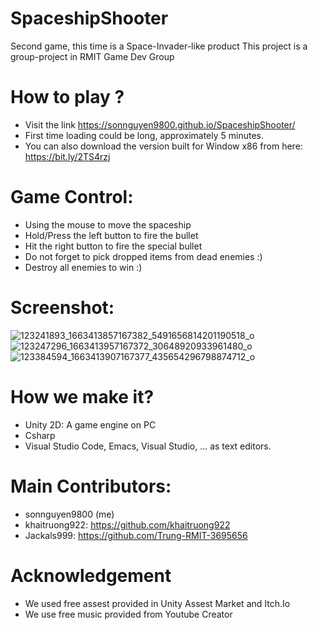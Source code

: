 # SpaceshipShooter
 Second game, this time is a Space-Invader-like product
 This project is a group-project in RMIT Game Dev Group
 
 # How to play ?
 
 - Visit the link https://sonnguyen9800.github.io/SpaceshipShooter/
 - First time loading could be long, approximately 5 minutes.
 - You can also download the version built for Window x86 from here: https://bit.ly/2TS4rzj
 
 # Game Control:
 - Using the mouse to move the spaceship
 - Hold/Press the left button to fire the bullet
 - Hit the right button to fire the special bullet
 - Do not forget to pick dropped items from dead enemies :)
 - Destroy all enemies to win :)
 
 # Screenshot:
 
![123241893_1663413857167382_5491656814201190518_o](https://user-images.githubusercontent.com/45099020/98521288-ced5d300-22a5-11eb-9064-efec905525e8.jpg)
![123247296_1663413957167372_30648920933961480_o](https://user-images.githubusercontent.com/45099020/98521292-d0070000-22a5-11eb-8699-b7ac7d39002b.jpg)
![123384594_1663413907167377_435654296798874712_o](https://user-images.githubusercontent.com/45099020/98521293-d09f9680-22a5-11eb-93fd-5c22f56cc95d.jpg)
 
 # How we make it?
 
 - Unity 2D: A game engine on PC
 - Csharp
 - Visual Studio Code, Emacs, Visual Studio, ... as text editors.
 
 # Main Contributors:
 - sonnguyen9800 (me)
 - khaitruong922: https://github.com/khaitruong922
 - Jackals999: https://github.com/Trung-RMIT-3695656
 
 # Acknowledgement
 - We used free assest provided in Unity Assest Market and Itch.Io
 - We use free music provided from Youtube Creator
 
 
 
 


